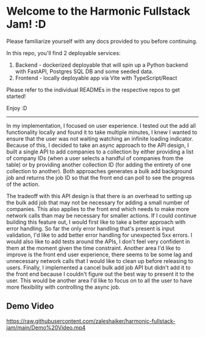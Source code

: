 # Welcome to the Harmonic Fullstack Jam! :D

Please familiarize yourself with any docs provided to you before continuing.

In this repo, you'll find 2 deployable services:

1. Backend - dockerized deployable that will spin up a Python backend with FastAPI, Postgres SQL DB and some seeded data.
2. Frontend - locally deployable app via Vite with TypeScript/React

Please refer to the individual READMEs in the respective repos to get started!

Enjoy :D

---

In my implementation, I focused on user experience. I tested out the add all functionality locally and found it to take multiple minutes, I knew I wanted to ensure that the user was not waiting watching an infinite loading indicator. Because of this, I decided to take an async approach to the API design, I built a single API to add companies to a collection by either providing a list of company IDs (when a user selects a handful of companies from the table) or by providing another collection ID (for adding the entirety of one collection to another). Both approaches generates a bulk add background job and returns the job ID so that the front end can poll to see the progress of the action.

The tradeoff with this API design is that there is an overhead to setting up the bulk add job that may not be necessary for adding a small number of companies. This also applies to the front end which needs to make more network calls than may be necessary for smaller actions. If I could continue building this feature out, I would first like to take a better approach with error handling. So far the only error handling that's present is input validation, I'd like to add better error handling for unexpected 5xx errors. I would also like to add tests around the APIs, I don't feel very confident in them at the moment given the time constraint. Another area I'd like to improve is the front end user experience, there seems to be some lag and unnecessary network calls that I would like to clean up before releasing to users. Finally, I implemented a cancel bulk add job API but didn't add it to the front end because I couldn't figure out the best way to present it to the user. This would be another area I'd like to focus on to all the user to have more flexibility with controlling the async job.

## Demo Video

https://raw.githubusercontent.com/zaleshaiker/harmonic-fullstack-jam/main/Demo%20Video.mp4
